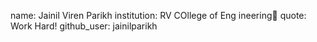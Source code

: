 name: Jainil Viren Parikh
institution: RV COllege of Eng ineering🚩 
quote: Work Hard! 
github_user: jainilparikh